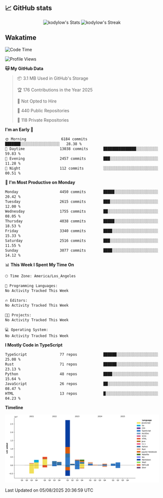 ## 📈 GitHub stats
<!--START_SECTION:github-->
<div class="badges-githubstats">
  <p align="center">
    <img src="https://github-readme-stats.vercel.app/api?username=kodylow&theme=tokyonight&show_icons=true&hide_border=true&count_private=true" alt="kodylow's Stats" height="165">
    <img src="https://github-readme-streak-stats.herokuapp.com/?user=kodylow&theme=tokyonight&hide_border=true" alt="kodylow's Streak" height="165">
  </p>
</div>
<!--END_SECTION:github-->

## Wakatime 
<!--START_SECTION:waka-->
![Code Time](http://img.shields.io/badge/Code%20Time-1%2C294%20hrs%2031%20mins-blue)

![Profile Views](http://img.shields.io/badge/Profile%20Views-1-blue)

**🐱 My GitHub Data** 

> 📦 3.1 MB Used in GitHub's Storage 
 > 
> 🏆 176 Contributions in the Year 2025
 > 
> 🚫 Not Opted to Hire
 > 
> 📜 440 Public Repositories 
 > 
> 🔑 118 Private Repositories 
 > 
**I'm an Early 🐤** 

```text
🌞 Morning                6184 commits        ███████░░░░░░░░░░░░░░░░░░   28.38 % 
🌆 Daytime                13038 commits       ███████████████░░░░░░░░░░   59.83 % 
🌃 Evening                2457 commits        ███░░░░░░░░░░░░░░░░░░░░░░   11.28 % 
🌙 Night                  112 commits         ░░░░░░░░░░░░░░░░░░░░░░░░░   00.51 % 
```
📅 **I'm Most Productive on Monday** 

```text
Monday                   4450 commits        █████░░░░░░░░░░░░░░░░░░░░   20.42 % 
Tuesday                  2615 commits        ███░░░░░░░░░░░░░░░░░░░░░░   12.00 % 
Wednesday                1755 commits        ██░░░░░░░░░░░░░░░░░░░░░░░   08.05 % 
Thursday                 4038 commits        █████░░░░░░░░░░░░░░░░░░░░   18.53 % 
Friday                   3340 commits        ████░░░░░░░░░░░░░░░░░░░░░   15.33 % 
Saturday                 2516 commits        ███░░░░░░░░░░░░░░░░░░░░░░   11.55 % 
Sunday                   3077 commits        ████░░░░░░░░░░░░░░░░░░░░░   14.12 % 
```


📊 **This Week I Spent My Time On** 

```text
🕑︎ Time Zone: America/Los_Angeles

💬 Programming Languages: 
No Activity Tracked This Week

🔥 Editors: 
No Activity Tracked This Week

🐱‍💻 Projects: 
No Activity Tracked This Week

💻 Operating System: 
No Activity Tracked This Week
```

**I Mostly Code in TypeScript** 

```text
TypeScript               77 repos            ██████░░░░░░░░░░░░░░░░░░░   25.08 % 
Rust                     71 repos            ██████░░░░░░░░░░░░░░░░░░░   23.13 % 
Python                   48 repos            ████░░░░░░░░░░░░░░░░░░░░░   15.64 % 
JavaScript               26 repos            ██░░░░░░░░░░░░░░░░░░░░░░░   08.47 % 
HTML                     13 repos            █░░░░░░░░░░░░░░░░░░░░░░░░   04.23 % 
```



**Timeline**

![Lines of Code chart](https://raw.githubusercontent.com/Kodylow/Kodylow/master/assets/bar_graph.png)


 Last Updated on 05/08/2025 20:36:59 UTC
<!--END_SECTION:waka-->

